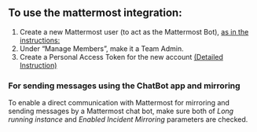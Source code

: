 ## To use the mattermost integration:

1. Create a new Mattermost user (to act as the Mattermost Bot), [as in the instructions:](https://developers.mattermost.com/integrate/reference/bot-accounts/) 
2. Under “Manage Members”, make it a Team Admin.
3. Create a Personal Access Token for the new account [(Detailed Instruction)](https://developers.mattermost.com/integrate/reference/personal-access-token/)

### For sending messages using the ChatBot app and mirroring

To enable a direct communication with Mattermost for mirroring and sending messages by a Mattermost chat bot, make sure both of *Long running instance* and *Enabled Incident Mirroring* parameters are checked.